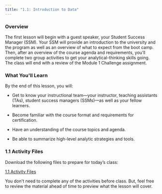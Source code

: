 ```yaml
---
title: "1.1: Introduction to Data"
---
```


<img style="display: none;" src="https://static.bc-edx.com/data/dl-1-2/m1/lms/img/banner.jpg" alt="lesson banner" />

### Overview

The first lesson will begin with a guest speaker, your Student Success Manager (SSM). Your SSM will provide an introduction to the university and the program as well as an overview of what to expect from the boot camp. Then, after an overview of the course agenda and requirements, you’ll complete two group activities to get your analytical-thinking skills going. The class will end with a review of the Module 1 Challenge assignment.

### What You'll Learn

By the end of this lesson, you will:

* Get to know your instructional team&mdash;your instructor, teaching assistants (TAs), student success managers (SSMs)&mdash;as well as your fellow learners.

* Become familiar with the course format and requirements for certification.

* Have an understanding of the course topics and agenda.

* Be able to summarize high-level analytic strategies and tools.

### 1.1 Activity Files

Download the following files to prepare for today’s class:

[1.1 Activity Files](https://static.bc-edx.com/data/dl-1-2/m1/lms/activities/Class_1_Activities.zip)

You don't need to complete any of the activities before class. But, feel free to review the material ahead of time to preview what the lesson will cover.
